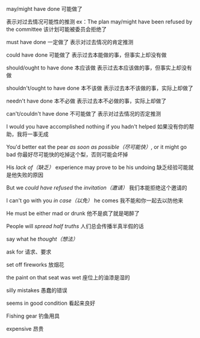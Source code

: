 may/might have done    可能做了

表示对过去情况可能性的推测
ex：The plan may/might have been refused by the committee 该计划可能被委员会拒绝了

must have done 一定做了
表示对过去情况的肯定推测

could have done 可能做了
表示过去本能做的事，但事实上却没有做 

should/ought to have done 本应该做
表示过去本应该做的事，但事实上却没有做

shouldn't/ought to have done 本不该做
表示过去本不该做的事，实际上却做了

needn't have done 本不必做
表示过去本不必做的事，实际上却做了

can't/couldn't have done 不可能做了
表示对过去情况的否定推测

I would you have accomplished nothing if you hadn't helped
如果没有你的帮助，我将一事无成

You'd better eat the pear *as soon as possible（尽可能快）*, or it might go bad
你最好尽可能快的吃掉这个梨，否则可能会坏掉

His *lack of（缺乏）* experience may prove to be his undoing
缺乏经验可能就是他失败的原因

But we *could have refused* the *invitation（邀请）*
我们本能拒绝这个邀请的

I can't go with you *in case（以免）* he comes 
我不能和你一起去以防他来

He must be either mad or drunk 
他不是疯了就是喝醉了

People will *spread half truths*
人们总会传播半真半假的话


say what he *thought（想法）*

ask for  请求、要求

set off fireworks 放烟花

the paint on that seat was wet 座位上的油漆是湿的

silly mistakes 愚蠢的错误

seems in good condition 看起来良好

Fishing gear 钓鱼用具

expensive 昂贵